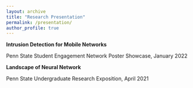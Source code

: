 ```yaml
---
layout: archive
title: "Research Presentation"
permalink: /presentation/
author_profile: true
---
```


<!-- {% include base_path %}

{% for post in site.presentation reversed %}
  {% include archive-single.html %}
{% endfor %} -->


**Intrusion Detection for Mobile Networks** 

Penn State Student Engagement Network Poster Showcase, January 2022


**Landscape of Neural Network**

Penn State Undergraduate Research Exposition, April 2021

